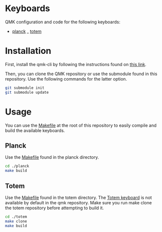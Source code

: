 # Keyboards

QMK configuration and code for the following keyboards:
- [planck](./planck/README.md)
_ [totem](./totem/README.md)

# Installation

First, install the qmk-cli by following the instructions found on [this link](https://docs.qmk.fm/newbs_getting_started).

Then, you can clone the QMK repository or use the submodule found in this repository. Use the following commands for the latter option.

```bash
git submodule init
git submodule update
```

# Usage

You can use the [Makefile](./Makefile) at the root of this repository to easily compile and build the available keyboards.

## Planck

Use the [Makefile](./planck/Makefile) found in the planck directory.

```bash
cd ./planck
make build
```

## Totem

Use the [Makefile](./totem/Makefile) found in the totem directory. The [Totem keyboard](https://github.com/GEIGEIGEIST/qmk-config-totem) is not available by default in the qmk repository. Make sure you run make clone the totem repository before attempting to build it.

```bash
cd ./totem
make clone
make build
```
